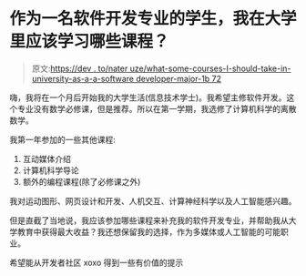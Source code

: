 # 作为一名软件开发专业的学生，我在大学里应该学习哪些课程？

> 原文:[https://dev . to/nater uze/what-some-courses-I-should-take-in-university-as-a-a-software developer-major-1b 72](https://dev.to/nateruze/what-are-some-courses-i-should-absolutely-take-in-university-as-a-software-developer-major-1b72)

嗨，我将在一个月后开始我的大学生活(信息技术学士)。我希望主修软件开发。这个专业没有数学必修课，但是推荐。所以在第一学期，我选修了计算机科学的离散数学。

我第一年参加的一些其他课程:

1.  互动媒体介绍
2.  计算机科学导论
3.  额外的编程课程(除了必修课之外)

我对运动图形、网页设计和开发、人机交互、计算神经科学以及人工智能感兴趣。

但是直截了当地说，我应该参加哪些课程来补充我的软件开发专业，并帮助我从大学教育中获得最大收益？我还想保留我的选择，作为多媒体或人工智能的可能职业。

希望能从开发者社区 xoxo 得到一些有价值的提示